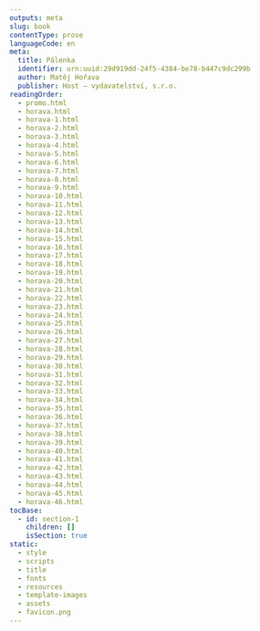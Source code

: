 ```yaml
---
outputs: meta
slug: book
contentType: prose
languageCode: en
meta:
  title: Pálenka
  identifier: urn:uuid:29d919dd-24f5-4384-be78-b447c9dc299b
  author: Matěj Hořava
  publisher: Host – vydavatelství, s.r.o.
readingOrder:
  - promo.html
  - horava.html
  - horava-1.html
  - horava-2.html
  - horava-3.html
  - horava-4.html
  - horava-5.html
  - horava-6.html
  - horava-7.html
  - horava-8.html
  - horava-9.html
  - horava-10.html
  - horava-11.html
  - horava-12.html
  - horava-13.html
  - horava-14.html
  - horava-15.html
  - horava-16.html
  - horava-17.html
  - horava-18.html
  - horava-19.html
  - horava-20.html
  - horava-21.html
  - horava-22.html
  - horava-23.html
  - horava-24.html
  - horava-25.html
  - horava-26.html
  - horava-27.html
  - horava-28.html
  - horava-29.html
  - horava-30.html
  - horava-31.html
  - horava-32.html
  - horava-33.html
  - horava-34.html
  - horava-35.html
  - horava-36.html
  - horava-37.html
  - horava-38.html
  - horava-39.html
  - horava-40.html
  - horava-41.html
  - horava-42.html
  - horava-43.html
  - horava-44.html
  - horava-45.html
  - horava-46.html
tocBase:
  - id: section-1
    children: []
    isSection: true
static:
  - style
  - scripts
  - title
  - fonts
  - resources
  - template-images
  - assets
  - favicon.png
---
```

